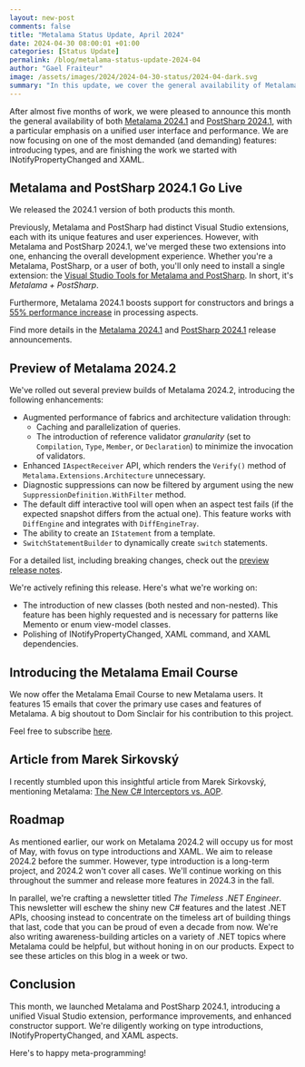 ```yaml
---
layout: new-post
comments: false
title: "Metalama Status Update, April 2024"
date: 2024-04-30 08:00:01 +01:00
categories: [Status Update]
permalink: /blog/metalama-status-update-2024-04
author: "Gael Fraiteur"
image: /assets/images/2024/2024-04-30-status/2024-04-dark.svg
summary: "In this update, we cover the general availability of Metalama 2024.1 and PostSharp 2024.1, the release of Metalama 2024.2 preview builds, the introduction of the Metalama Email Course, and our roadmap for the coming months."
---
```


After almost five months of work, we were pleased to announce this month the general availability of both [Metalama 2024.1](https://metalama.net/blog/metalama-2024-1-ga) and [PostSharp 2024.1](/blog/postsharp-2024-1-ga), with a particular emphasis on a unified user interface and performance. We are now focusing on one of the most demanded (and demanding) features: introducing types, and are finishing the work we started with INotifyPropertyChanged and XAML.

## Metalama and PostSharp 2024.1 Go Live

We released the 2024.1 version of both products this month.

Previously, Metalama and PostSharp had distinct Visual Studio extensions, each with its unique features and user experiences. However, with Metalama and PostSharp 2024.1, we've merged these two extensions into one, enhancing the overall development experience. Whether you're a Metalama, PostSharp, or a user of both, you'll only need to install a single extension: the [Visual Studio Tools for Metalama and PostSharp](https://marketplace.visualstudio.com/items?itemName=PostSharpTechnologies.PostSharp). In short, it's _Metalama + PostSharp_.

Furthermore, Metalama 2024.1 boosts support for constructors and brings a [55% performance increase](https://metalama.net/blog/metalama-2024-1-performance) in processing aspects.

Find more details in the [Metalama 2024.1](https://metalama.net/blog/metalama-2024-1-ga) and [PostSharp 2024.1](/blog/postsharp-2024-1-ga) release announcements.

## Preview of Metalama 2024.2

We've rolled out several preview builds of Metalama 2024.2, introducing the following enhancements:

* Augmented performance of fabrics and architecture validation through:
    * Caching and parallelization of queries.
    * The introduction of reference validator _granularity_ (set to `Compilation`, `Type`, `Member`, or `Declaration`) to minimize the invocation of validators.
* Enhanced `IAspectReceiver` API, which renders the `Verify()` method of `Metalama.Extensions.Architecture` unnecessary.
* Diagnostic suppressions can now be filtered by argument using the new `SuppressionDefinition.WithFilter` method.
* The default diff interactive tool will open when an aspect test fails (if the expected snapshot differs from the actual one). This feature works with `DiffEngine` and integrates with `DiffEngineTray`.
* The ability to create an `IStatement` from a template.
* `SwitchStatementBuilder` to dynamically create `switch` statements.

For a detailed list, including breaking changes, check out the [preview release notes](https://doc.metalama.net/conceptual/release-notes/release-notes-2024-2).

We're actively refining this release. Here's what we're working on:
- The introduction of new classes (both nested and non-nested). This feature has been highly requested and is necessary for patterns like Memento or enum view-model classes.
- Polishing of INotifyPropertyChanged, XAML command, and XAML dependencies.

## Introducing the Metalama Email Course

We now offer the Metalama Email Course to new Metalama users. It features 15 emails that cover the primary use cases and features of Metalama. A big shoutout to Dom Sinclair for his contribution to this project.

Feel free to subscribe [here](https://newsletter.postsharp.net/all).

## Article from Marek Sirkovský

I recently stumbled upon this insightful article from Marek Sirkovský, mentioning Metalama: [The New C# Interceptors vs. AOP](https://mareks-082.medium.com/the-new-c-interceptors-vs-aop-dcbc0d2151a4).

## Roadmap

As mentioned earlier, our work on Metalama 2024.2 will occupy us for most of May, with fovus on type introductions and XAML. We aim to release 2024.2 before the summer. However, type introduction is a long-term project, and 2024.2 won't cover all cases. We'll continue working on this throughout the summer and release more features in 2024.3 in the fall.

In parallel, we're crafting a newsletter titled _The Timeless .NET Engineer_. This newsletter will eschew the shiny new C# features and the latest .NET APIs, choosing instead to concentrate on the timeless art of building things that last, code that you can be proud of even a decade from now. We're also writing awareness-building articles on a variety of .NET topics where Metalama could be helpful, but without honing in on our products. Expect to see these articles on this blog in a week or two.

## Conclusion

This month, we launched Metalama and PostSharp 2024.1, introducing a unified Visual Studio extension, performance improvements, and enhanced constructor support. We're diligently working on type introductions, INotifyPropertyChanged, and XAML aspects.

Here's to happy meta-programming!
